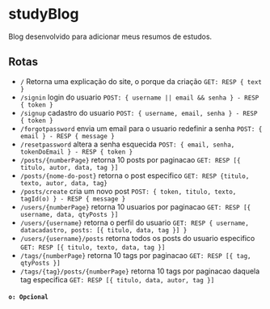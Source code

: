 # studyBlog
Blog desenvolvido para adicionar meus resumos de estudos.

## Rotas
 - `/` Retorna uma explicação do site, o porque da criação `GET: RESP { text }`
 - `/signin` login do usuario `POST: { username || email && senha } - RESP { token }`
 - `/signup` cadastro do usuario `POST: { username, email, senha } - RESP { token }`
 - `/forgotpassword` envia um email para o usuario redefinir a senha `POST: { email } - RESP { message }`
 - `/resetpassword` altera a senha esquecida `POST: { email, senha, tokenDoEmail } - RESP { token }`
 - `/posts/{numberPage}` retorna 10 posts por paginacao `GET: RESP [{ titulo, autor, data, tag }]` 
 - `/posts/{nome-do-post}` retorna o post especifico `GET: RESP {titulo, texto, autor, data, tag}`
 - `/posts/create` cria um novo post `POST: { token, titulo, texto, tagId(o) } - RESP { message }`
 - `/users/{numberPage}` retorna 10 usuarios por paginacao `GET: RESP [{ username, data, qtyPosts }]`
 - `/users/{username}` retorna o perfil do usuario `GET: RESP { username, datacadastro, posts: [{ titulo, data, tag }] }`
 - `/users/{username}/posts` retorna todos os posts do usuario especifico `GET: RESP [{ titulo, texto, data, tag }]`
 - `/tags/{numberPage}` retorna 10 tags por paginacao `GET: RESP [{ tag, qtyPosts }]`
 - `/tags/{tag}/posts/{numberPage}` retorna 10 tags por paginacao daquela tag especifica `GET: RESP [{ titulo, data, autor, tag }]`

 #### `o: Opcional`
 